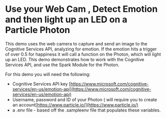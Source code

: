 # Use your Web Cam , Detect Emotion and then light up an LED on a Particle Photon 

This demo uses the web camera to capture and send an image to the Cognitive Services API, analyzing for emotion. If the emotion hits a trigger of over 0.5 for happiness it will call a function on the Photon, which will light up an LED. 
This demo demonstrates how to work with the Cognitive Services API, and use the Spark Module for the Photon. 


For this demo you will need the following:
* Cognitive Services API key [https://www.microsoft.com/cognitive-services/en-us/emotion-api](https://www.microsoft.com/cognitive-services/en-us/emotion-api)
* Username, password and ID of your Photon ( will require you to create an account[https://www.particle.io/](https://www.particle.io/)
* a .env file - based off the .sampleenv file that populates these variables. 


